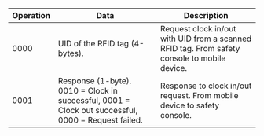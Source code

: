 Operation | Data | Description
----------|------|------------
0000 | UID of the RFID tag (4-bytes). | Request clock in/out with UID from a scanned RFID tag. From safety console to mobile device.
0001 | Response (1-byte). 0010 = Clock in successful, 0001 = Clock out successful, 0000 = Request failed. | Response to clock in/out request. From mobile device to safety console.
